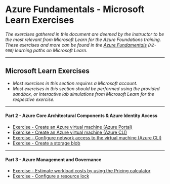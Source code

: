 # Azure Fundamentals - Microsoft Learn Exercises
_The exercises gathered in this document are deemed by the instructor to be the most relevant from Microsoft Learn for the Azure Foundations training._
_These exercises and more can be found in the [Azure Fundamentals](https://learn.microsoft.com/en-us/credentials/certifications/azure-fundamentals/) (`AZ-900`) learning paths on Microsoft Learn._<br>

---
## Microsoft Learn Exercises
* _Most exercises in this section requires a Microsoft account._<br>
* _Most exercises in this section should be performed using the provided sandbox, or interactive lab simulations from Microsoft Learn for the respective exercise._<br>

---
#### Part 2 - Azure Core Architectural Components & Azure Identity Access
* [Exercise - Create an Azure virtual machine (Azure Portal)](https://learn.microsoft.com/en-us/training/modules/describe-core-architectural-components-of-azure/7-exercise-create-azure-resource?ns-enrollment-type=learningpath&ns-enrollment-id=learn.wwl.azure-fundamentals-describe-azure-architecture-services)
* [Exercise - Create an Azure virtual machine (Azure CLI)](https://learn.microsoft.com/en-us/training/modules/describe-azure-compute-networking-services/3-exercise-create-azure-virtual-machine?ns-enrollment-type=learningpath&ns-enrollment-id=learn.wwl.azure-fundamentals-describe-azure-architecture-services)
* [Exercise - Configure network access to the virtual machine (Azure CLI)](https://learn.microsoft.com/en-us/training/modules/describe-azure-compute-networking-services/9-exercise-configure-network-access?ns-enrollment-type=learningpath&ns-enrollment-id=learn.wwl.azure-fundamentals-describe-azure-architecture-services)
* [Exercise - Create a storage blob](https://learn.microsoft.com/en-us/training/modules/describe-azure-storage-services/5-exercise-create-storage-blob?ns-enrollment-type=learningpath&ns-enrollment-id=learn.wwl.azure-fundamentals-describe-azure-architecture-services)

---
#### Part 3 - Azure Management and Governance
* [Exercise - Estimate workload costs by using the Pricing calculator](https://learn.microsoft.com/en-us/training/modules/describe-cost-management-azure/4-exercise-estimate-workload-costs-use-pricing-calculator?ns-enrollment-type=learningpath&ns-enrollment-id=learn.wwl.describe-azure-management-governance)
* [Exercise - Configure a resource lock](https://learn.microsoft.com/en-us/training/modules/describe-features-tools-azure-for-governance-compliance/5-exercise-configure-resource-lock?ns-enrollment-type=learningpath&ns-enrollment-id=learn.wwl.describe-azure-management-governance)